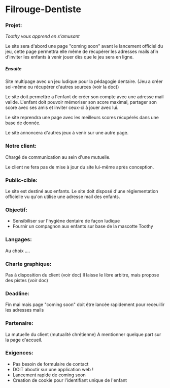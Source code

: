 # Filrouge-Dentiste

### Projet: 

*Toothy vous apprend en s'amusant*

Le site sera d'abord une page "coming soon" avant le lancement officiel du jeu, cette page permettra elle même de récupérer les adresses mails afin d'inviter les enfants à venir jouer dès que le jeu sera en ligne. 

##### Ensuite

Site multipage avec un jeu ludique pour la pédagogie dentaire. 
(Jeu a créer soi-même ou récupérer d'autres sources (voir la doc))

Le site doit permettre a l'enfant de créer son compte avec une adresse mail valide. 
L'enfant doit pouvoir mémoriser son score maximal, partager son score avec ses amis et inviter ceux-ci à jouer avec lui.

Le site reprendra une page avec les meilleurs scores récupérés dans une base de donnée.

Le site annoncera d'autres jeux à venir sur une autre page.


### Notre client:

Chargé de communication au sein d'une mutuelle. 

Le client ne fera pas de mise à jour du site lui-même après conception.

### Public-cible:

Le site est destiné aux enfants. 
Le site doit disposé d'une réglementation officielle vu qu'on utilise une adresse mail des enfants.

### Objectif:

+ Sensibiliser sur l'hygiène dentaire de façon ludique
+ Fournir un compagnon aux enfants sur base de la mascotte Toothy

### Langages:

Au choix .... 

### Charte graphique:

Pas à disposition du client (voir doc)
Il laisse le libre arbitre, mais propose des pistes (voir doc)

### Deadline:

Fin mai mais page "coming soon" doit être lancée rapidement pour receuillir les adresses mails

### Partenaire:

La mutuelle du client (mutualité chrétienne)
A mentionner quelque part sur la page d'accueil. 

### Exigences:

+ Pas besoin de formulaire de contact
+ DOIT aboutir sur une application web ! 
+ Lancement rapide de coming soon 
+ Creation de cookie pour l'identifiant unique de l'enfant





